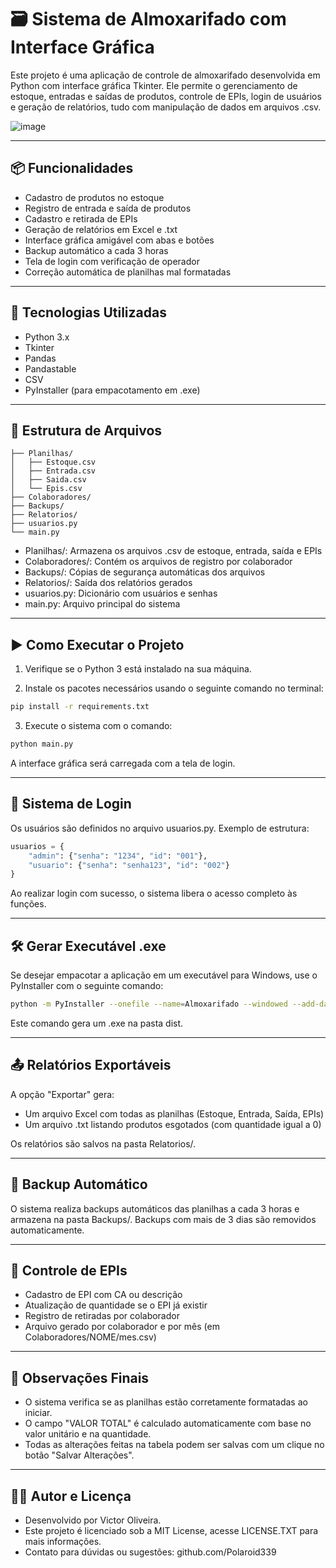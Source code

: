 # 🗃️ Sistema de Almoxarifado com Interface Gráfica

Este projeto é uma aplicação de controle de almoxarifado desenvolvida em Python com interface gráfica Tkinter. Ele permite o gerenciamento de estoque, entradas e saídas de produtos, controle de EPIs, login de usuários e geração de relatórios, tudo com manipulação de dados em arquivos .csv.

![image](https://github.com/user-attachments/assets/171b13c7-b60d-4c55-bc51-a2a99dacd2ec)

---

## 📦 Funcionalidades

- Cadastro de produtos no estoque  
- Registro de entrada e saída de produtos  
- Cadastro e retirada de EPIs  
- Geração de relatórios em Excel e .txt  
- Interface gráfica amigável com abas e botões  
- Backup automático a cada 3 horas  
- Tela de login com verificação de operador  
- Correção automática de planilhas mal formatadas

---

## 🧰 Tecnologias Utilizadas

- Python 3.x  
- Tkinter  
- Pandas  
- Pandastable  
- CSV  
- PyInstaller (para empacotamento em .exe)

---

## 📁 Estrutura de Arquivos

```
├── Planilhas/
│   ├── Estoque.csv
│   ├── Entrada.csv
│   ├── Saida.csv
│   └── Epis.csv
├── Colaboradores/
├── Backups/
├── Relatorios/
├── usuarios.py
└── main.py
```


- Planilhas/: Armazena os arquivos .csv de estoque, entrada, saída e EPIs  
- Colaboradores/: Contém os arquivos de registro por colaborador  
- Backups/: Cópias de segurança automáticas dos arquivos  
- Relatorios/: Saída dos relatórios gerados  
- usuarios.py: Dicionário com usuários e senhas
- main.py: Arquivo principal do sistema  

---

## ▶️ Como Executar o Projeto

1. Verifique se o Python 3 está instalado na sua máquina.

2. Instale os pacotes necessários usando o seguinte comando no terminal:

```bash  
pip install -r requirements.txt 
```

3. Execute o sistema com o comando:

```bash  
python main.py  
```

A interface gráfica será carregada com a tela de login.

---

## 🔐 Sistema de Login

Os usuários são definidos no arquivo usuarios.py. Exemplo de estrutura:

```python  
usuarios = {
    "admin": {"senha": "1234", "id": "001"},
    "usuario": {"senha": "senha123", "id": "002"}
}
```

Ao realizar login com sucesso, o sistema libera o acesso completo às funções.

---

## 🛠️ Gerar Executável .exe

Se desejar empacotar a aplicação em um executável para Windows, use o PyInstaller com o seguinte comando:

```bash  
python -m PyInstaller --onefile --name=Almoxarifado --windowed --add-data "Planilhas;Planilhas" main.py  
```

Este comando gera um .exe na pasta dist.

---

## 📤 Relatórios Exportáveis

A opção "Exportar" gera:

- Um arquivo Excel com todas as planilhas (Estoque, Entrada, Saída, EPIs)  
- Um arquivo .txt listando produtos esgotados (com quantidade igual a 0)

Os relatórios são salvos na pasta Relatorios/.

---

## 💾 Backup Automático

O sistema realiza backups automáticos das planilhas a cada 3 horas e armazena na pasta Backups/. Backups com mais de 3 dias são removidos automaticamente.

---

## 🧤 Controle de EPIs

- Cadastro de EPI com CA ou descrição  
- Atualização de quantidade se o EPI já existir  
- Registro de retiradas por colaborador  
- Arquivo gerado por colaborador e por mês (em Colaboradores/NOME/mes.csv)

---

## 📝 Observações Finais

- O sistema verifica se as planilhas estão corretamente formatadas ao iniciar.  
- O campo "VALOR TOTAL" é calculado automaticamente com base no valor unitário e na quantidade.  
- Todas as alterações feitas na tabela podem ser salvas com um clique no botão "Salvar Alterações".

---

## 👨‍💻 Autor e Licença

- Desenvolvido por Victor Oliveira.  
- Este projeto é licenciado sob a MIT License, acesse LICENSE.TXT para mais informações.
- Contato para dúvidas ou sugestões: github.com/Polaroid339
